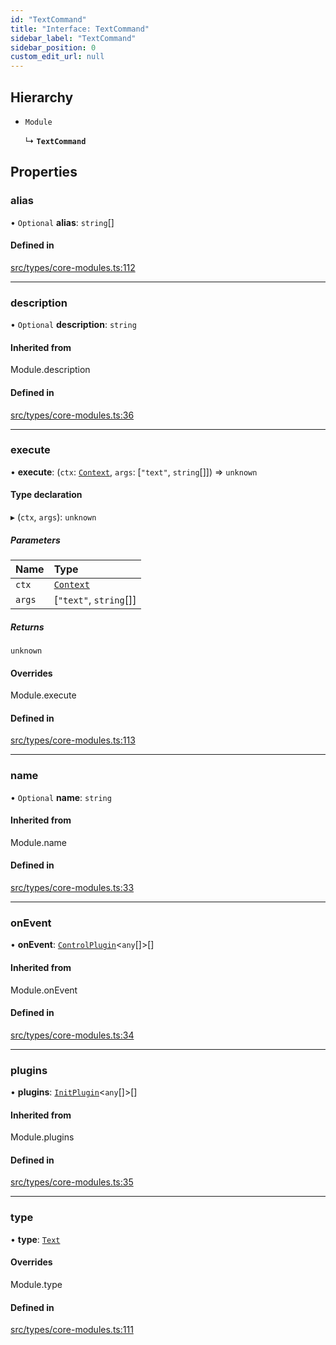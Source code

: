 ```yaml
---
id: "TextCommand"
title: "Interface: TextCommand"
sidebar_label: "TextCommand"
sidebar_position: 0
custom_edit_url: null
---
```


## Hierarchy

- `Module`

  ↳ **`TextCommand`**

## Properties

### alias

• `Optional` **alias**: `string`[]

#### Defined in

[src/types/core-modules.ts:112](https://github.com/sern-handler/handler/blob/2106522/src/types/core-modules.ts#L112)

___

### description

• `Optional` **description**: `string`

#### Inherited from

Module.description

#### Defined in

[src/types/core-modules.ts:36](https://github.com/sern-handler/handler/blob/2106522/src/types/core-modules.ts#L36)

___

### execute

• **execute**: (`ctx`: [`Context`](../classes/Context.md), `args`: [``"text"``, `string`[]]) => `unknown`

#### Type declaration

▸ (`ctx`, `args`): `unknown`

##### Parameters

| Name | Type |
| :------ | :------ |
| `ctx` | [`Context`](../classes/Context.md) |
| `args` | [``"text"``, `string`[]] |

##### Returns

`unknown`

#### Overrides

Module.execute

#### Defined in

[src/types/core-modules.ts:113](https://github.com/sern-handler/handler/blob/2106522/src/types/core-modules.ts#L113)

___

### name

• `Optional` **name**: `string`

#### Inherited from

Module.name

#### Defined in

[src/types/core-modules.ts:33](https://github.com/sern-handler/handler/blob/2106522/src/types/core-modules.ts#L33)

___

### onEvent

• **onEvent**: [`ControlPlugin`](ControlPlugin.md)<`any`[]\>[]

#### Inherited from

Module.onEvent

#### Defined in

[src/types/core-modules.ts:34](https://github.com/sern-handler/handler/blob/2106522/src/types/core-modules.ts#L34)

___

### plugins

• **plugins**: [`InitPlugin`](InitPlugin.md)<`any`[]\>[]

#### Inherited from

Module.plugins

#### Defined in

[src/types/core-modules.ts:35](https://github.com/sern-handler/handler/blob/2106522/src/types/core-modules.ts#L35)

___

### type

• **type**: [`Text`](../enums/CommandType.md#text)

#### Overrides

Module.type

#### Defined in

[src/types/core-modules.ts:111](https://github.com/sern-handler/handler/blob/2106522/src/types/core-modules.ts#L111)
